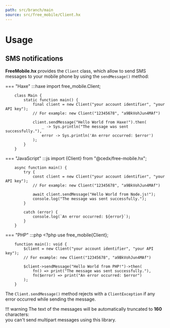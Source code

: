 ```yaml
---
path: src/branch/main
source: src/free_mobile/Client.hx
---
```


# Usage

## SMS notifications
**FreeMobile.hx** provides the `Client` class, which allow to send SMS messages to your mobile phone by using the `sendMessage()` method:

=== "Haxe"
		:::haxe
		import free_mobile.Client;

		class Main {
			static function main() {
				final client = new Client("your account identifier", "your API key");
				// For example: new Client("12345678", "a9BkVohJun4MAf")

				client.sendMessage("Hello World from Haxe!").then(
					_ -> Sys.println("The message was sent successfully."),
					error -> Sys.println('An error occurred: $error')
				);
			}
		}

=== "JavaScript"
		:::js
		import {Client} from "@cedx/free-mobile.hx";

		async function main() {
			try {
				const client = new Client("your account identifier", "your API key");
				// For example: new Client("12345678", "a9BkVohJun4MAf")

				await client.sendMessage("Hello World from Node.js!");
				console.log("The message was sent successfully.");
			}

			catch (error) {
				console.log(`An error occurred: ${error}`);
			}
		}

=== "PHP"
		:::php
		<?php
		use free_mobile\{Client};

		function main(): void {
			$client = new Client("your account identifier", "your API key");
			// For example: new Client("12345678", "a9BkVohJun4MAf")

			$client->sendMessage("Hello World from PHP!")->then(
				fn() => print("The message was sent successfully."),
				fn($error) => print("An error occurred: $error")
			);
		}

The `Client.sendMessage()` method rejects with a `ClientException` if any error occurred while sending the message.

!!! warning
	The text of the messages will be automatically truncated to **160** characters:  
	you can't send multipart messages using this library.
